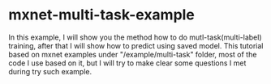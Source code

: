 # mxnet-multi-task-example
In this example, I will show you the method how to do mutl-task(multi-label) training, after that I will show how to predict using saved model.
This tutorial based on mxnet examples under "/example/multi-task" folder, most of the code I use based on it, but I will try to make clear some questions I met during try such example.
